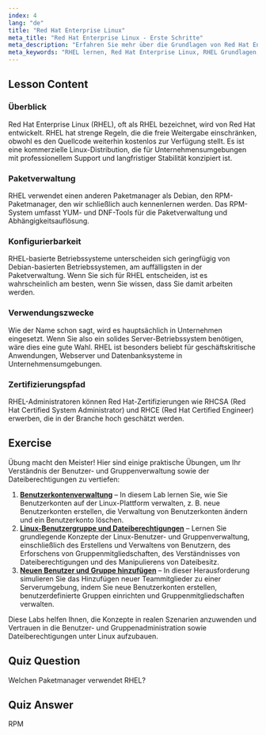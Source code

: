 ```yaml
---
index: 4
lang: "de"
title: "Red Hat Enterprise Linux"
meta_title: "Red Hat Enterprise Linux - Erste Schritte"
meta_description: "Erfahren Sie mehr über die Grundlagen von Red Hat Enterprise Linux (RHEL), seinen RPM-Paketmanager und seine Unternehmensanwendungen. Verstehen Sie die Kernunterschiede und Vorteile von RHEL."
meta_keywords: "RHEL lernen, Red Hat Enterprise Linux, RHEL Grundlagen, RPM Paketmanager, Linux Server OS, RHEL für Anfänger, RHEL Anleitung"
---
```


## Lesson Content

### Überblick

Red Hat Enterprise Linux (RHEL), oft als RHEL bezeichnet, wird von Red Hat entwickelt. RHEL hat strenge Regeln, die die freie Weitergabe einschränken, obwohl es den Quellcode weiterhin kostenlos zur Verfügung stellt. Es ist eine kommerzielle Linux-Distribution, die für Unternehmensumgebungen mit professionellem Support und langfristiger Stabilität konzipiert ist.

### Paketverwaltung

RHEL verwendet einen anderen Paketmanager als Debian, den RPM-Paketmanager, den wir schließlich auch kennenlernen werden. Das RPM-System umfasst YUM- und DNF-Tools für die Paketverwaltung und Abhängigkeitsauflösung.

### Konfigurierbarkeit

RHEL-basierte Betriebssysteme unterscheiden sich geringfügig von Debian-basierten Betriebssystemen, am auffälligsten in der Paketverwaltung. Wenn Sie sich für RHEL entscheiden, ist es wahrscheinlich am besten, wenn Sie wissen, dass Sie damit arbeiten werden.

### Verwendungszwecke

Wie der Name schon sagt, wird es hauptsächlich in Unternehmen eingesetzt. Wenn Sie also ein solides Server-Betriebssystem benötigen, wäre dies eine gute Wahl. RHEL ist besonders beliebt für geschäftskritische Anwendungen, Webserver und Datenbanksysteme in Unternehmensumgebungen.

### Zertifizierungspfad

RHEL-Administratoren können Red Hat-Zertifizierungen wie RHCSA (Red Hat Certified System Administrator) und RHCE (Red Hat Certified Engineer) erwerben, die in der Branche hoch geschätzt werden.

## Exercise

Übung macht den Meister! Hier sind einige praktische Übungen, um Ihr Verständnis der Benutzer- und Gruppenverwaltung sowie der Dateiberechtigungen zu vertiefen:

1. **[Benutzerkontenverwaltung](https://labex.io/de/labs/linux-user-account-management-49)** – In diesem Lab lernen Sie, wie Sie Benutzerkonten auf der Linux-Plattform verwalten, z. B. neue Benutzerkonten erstellen, die Verwaltung von Benutzerkonten ändern und ein Benutzerkonto löschen.
2. **[Linux-Benutzergruppe und Dateiberechtigungen](https://labex.io/de/labs/linux-linux-user-group-and-file-permissions-18002)** – Lernen Sie grundlegende Konzepte der Linux-Benutzer- und Gruppenverwaltung, einschließlich des Erstellens und Verwaltens von Benutzern, des Erforschens von Gruppenmitgliedschaften, des Verständnisses von Dateiberechtigungen und des Manipulierens von Dateibesitz.
3. **[Neuen Benutzer und Gruppe hinzufügen](https://labex.io/de/labs/linux-add-new-user-and-group-17987)** – In dieser Herausforderung simulieren Sie das Hinzufügen neuer Teammitglieder zu einer Serverumgebung, indem Sie neue Benutzerkonten erstellen, benutzerdefinierte Gruppen einrichten und Gruppenmitgliedschaften verwalten.

Diese Labs helfen Ihnen, die Konzepte in realen Szenarien anzuwenden und Vertrauen in die Benutzer- und Gruppenadministration sowie Dateiberechtigungen unter Linux aufzubauen.

## Quiz Question

Welchen Paketmanager verwendet RHEL?

## Quiz Answer

RPM